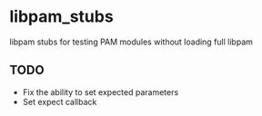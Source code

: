 # libpam_stubs
libpam stubs for testing PAM modules without loading full libpam

## TODO
* Fix the ability to set expected parameters
* Set expect callback
